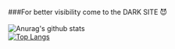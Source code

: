 ###For better visibility come to the DARK SITE 😈
<br>
<br>
![Anurag's github stats](https://github-readme-stats.vercel.app/api?username=idevmans&show_icons=true&theme=radical) 
<br>
[![Top Langs](https://github-readme-stats.vercel.app/api/top-langs/?username=idevmans&layout=compact&theme=radical)](https://github.com/anuraghazra/github-readme-stats)
